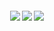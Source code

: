 <h5 align="center">  
<img src="https://64.media.tumblr.com/5599ac6c59f28d0c1a089b8c93a6bd83/78ad3fc6a55c17c5-88/s640x960/e9d339616ca88ee19434d9d40e319f5713cd2c86.gifv"/>


<img src="https://cdn.discordapp.com/attachments/1065046295078781038/1218853075654148096/eeies.png?ex=66092c62&is=65f6b762&hm=10089ec479b53d235514f21df4d924c4036d118e8efafc1bf4adbb2db15c2bec&"/>

<img src="https://tchai.carrd.co/assets/images/gallery06/877fee83.png?v=4565042c"/>
